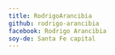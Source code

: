 ```yaml
---
title: RodrigoArancibia
github: rodrigo-arancibia
facebook: Rodrigo Arancibia
soy-de: Santa Fe capital
---
```

